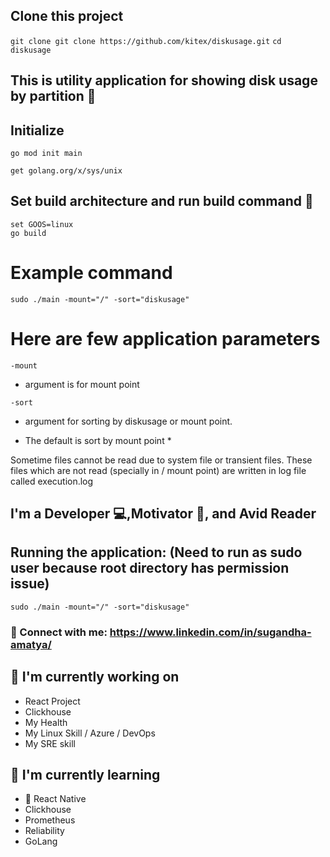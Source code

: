 ## Clone this project 
```git clone git clone https://github.com/kitex/diskusage.git```
```cd diskusage```
## This is utility application for showing disk usage by partition 💬

## Initialize
```go mod init main```

```get golang.org/x/sys/unix```

##  Set build architecture and run build command 👋
```set GOARCH=amd64
set GOOS=linux
go build
```
# Example command
```sudo ./main -mount="/" -sort="diskusage"```

# Here are few application parameters
`-mount` 

 - argument is for mount point
 
`-sort` 

 - argument for sorting by diskusage or mount point.
 
* The default is sort by mount point *

Sometime files cannot be read due to system file or transient files. These files which are not read (specially in / mount point) are written in log file called execution.log

## I'm a Developer 💻,Motivator 📸, and Avid Reader 


## Running the application: (Need to run as sudo user because root directory has permission issue)

```
sudo ./main -mount="/" -sort="diskusage"
```

### 🤝 Connect with me: https://www.linkedin.com/in/sugandha-amatya/


## 🔭 I'm currently working on

- React Project
- Clickhouse
- My Health
- My Linux Skill / Azure / DevOps
- My SRE skill

## 🌱 I'm currently learning

- 📱 React Native
- Clickhouse
- Prometheus
- Reliability
- GoLang


